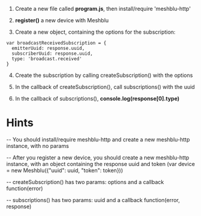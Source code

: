 1) Create a new file called **program.js**, then install/require 'meshblu-http'

2) **register()** a new device with Meshblu

3) Create a new object, containing the options for the subscription:
```
var broadcastReceivedSubscription = {
  emitterUuid: response.uuid,
  subscriberUuid: response.uuid,
  type: 'broadcast.received'
}
```

4) Create the subscription by calling createSubscription() with the options

5) In the callback of createSubscription(), call subscriptions() with the uuid

6) In the callback of subscriptions(), **console.log(response[0].type)**

# Hints
-- You should install/require meshblu-http and create a new meshblu-http instance, with no params

-- After you register a new device, you should create a new meshblu-http instance, with an object
  containing the response uuid and token (var device = new Meshblu({"uuid": uuid, "token": token}))

-- createSubscription() has two params: options and a callback function(error)

-- subscriptions() has two params: uuid and a callback function(error, response)
